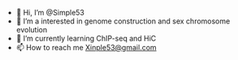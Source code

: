 - 👋 Hi, I’m @Simple53
- 👀 I’m a interested in genome construction and sex chromosome evolution
- 🌱 I’m currently learning ChIP-seq and HiC
- 📫 How to reach me Xinple53@gmail.com

<!---
Simple53/Simple53 is a ✨ special ✨ repository because its `README.md` (this file) appears on your GitHub profile.
You can click the Preview link to take a look at your changes.
--->
